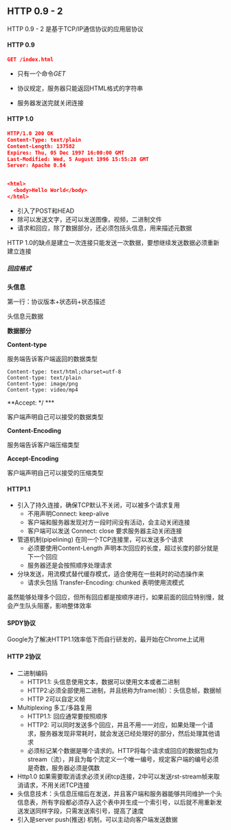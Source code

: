## HTTP 0.9 - 2

HTTP 0.9 - 2 是基于TCP/IP通信协议的应用层协议

#### HTTP 0.9

```json
GET /index.html
```

* 只有一个命令*GET*

* 协议规定，服务器只能返回HTML格式的字符串

* 服务器发送完就关闭连接

#### HTTP 1.0

```json
HTTP/1.0 200 OK
Content-Type: text/plain
Content-Length: 137582
Expires: Thu, 05 Dec 1997 16:00:00 GMT
Last-Modified: Wed, 5 August 1996 15:55:28 GMT
Server: Apache 0.84


<html>
  <body>Hello World</body>
</html>
```

* 引入了POST和HEAD
* 除可以发送文字，还可以发送图像，视频，二进制文件
* 请求和回应，除了数据部分，还必须包括头信息，用来描述元数据

HTTP 1.0的缺点是建立一次连接只能发送一次数据，要想继续发送数据必须重新建立连接

##### 回应格式

**头信息**

第一行：协议版本+状态码+状态描述

头信息元数据



**数据部分**



**Content-type**

服务端告诉客户端返回的数据类型

```
Content-type: text/html;charset=utf-8
Content-type: text/plain
Content-type: image/png
Content-type: video/mp4
```



**Accept: */ ***

客户端声明自己可以接受的数据类型



**Content-Encoding**

服务端告诉客户端压缩类型



**Accept-Encoding**

客户端声明自己可以接受的压缩类型



#### HTTP1.1

* 引入了持久连接，确保TCP默认不关闭，可以被多个请求复用
  * 不用声明Connect: keep-alive
  * 客户端和服务器发现对方一段时间没有活动，会主动关闭连接
  * 客户端可以发送 Connect: close 要求服务器主动关闭连接
* 管道机制(pipelining) 在同一个TCP连接里，可以发送多个请求
  * 必须要使用Content-Length 声明本次回应的长度，超过长度的部分就是下一个回应
  * 服务器还是会按照顺序处理请求
* 分块发送，用流模式替代缓存模式，适合使用在一些耗时的动态操作来
  * 请求头包括  Transfer-Encoding: chunked 表明使用流模式



虽然能够处理多个回应，但所有回应都是按顺序进行，如果前面的回应特别慢，就会产生队头阻塞，影响整体效率



#### **SPDY协议**

Google为了解决HTTP1.1效率低下而自行研发的，最开始在Chrome上试用



#### **HTTP 2协议**

* 二进制编码
  * HTTP1.1: 头信息使用文本，数据可以使用文本或者二进制
  * HTTP2:必须全部使用二进制，并且统称为frame(帧）：头信息帧，数据帧
  * HTTP 2可以自定义帧
* Multiplexing 多工/多路复用
  * HTTP1.1: 回应通常要按照顺序
  * HTTP2: 可以同时发送多个回应，并且不用一一对应，如果处理一个请求，服务器发现非常耗时，就会发送已经处理好的部分，然后处理其他请求
  * 必须标记某个数据是哪个请求的。HTTP将每个请求或回应的数据包成为stream（流），并且为每个流定义一个唯一编号，规定客户端的编号必须是奇数，服务器必须是偶数
* Http1.0 如果需要取消请求必须关闭tcp连接，2中可以发送rst-stream帧来取消请求，不用关闭TCP连接
* 头信息技术：头信息压缩后在发送，并且客户端和服务器能够共同维护一个头信息表，所有字段都必须存入这个表中并生成一个索引号，以后就不用重新发送发送同样字段，只需发送索引号，提高了速度
* 引入是server push(推送) 机制，可以主动向客户端发送数据